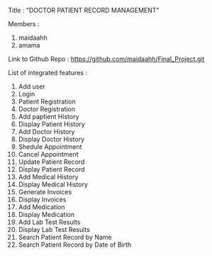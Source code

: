 Title : "DOCTOR PATIENT RECORD MANAGEMENT"

Members :
1. maidaahh
2. amama

Link to Github Repo : https://github.com/maidaahh/Final_Project.git

List of integrated features :
1. Add user
2. Login
3. Patient Registration
4. Doctor Registration
5. Add paptient History
6. Display Patient History
7. Add Doctor History
8. Display Doctor History
9. Shedule Appointment
10. Cancel Appointment
11. Update Patient Record
12. Display Patient Record
13. Add Medical History
14. Display Medical History
15. Generate Invoices
16. Display Invoices
17. Add Medication
18. Display Medication
19. Add Lab Test Results
20. Display Lab Test Results
21. Search Patient Record by Name
22. Search Patient Record by Date of Birth

